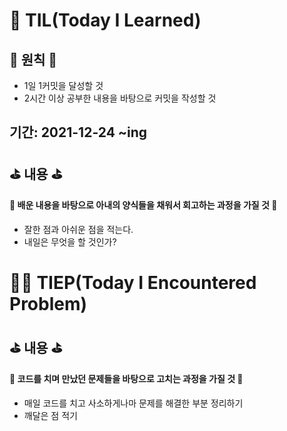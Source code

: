 # 🐢 TIL(Today I Learned)

## 🚀 원칙 🚀

- 1일 1커밋을 달성할 것
- 2시간 이상 공부한 내용을 바탕으로 커밋을 작성할 것

## 기간: 2021-12-24 ~ing

## ⛳️ 내용 ⛳️

#### 📖 배운 내용을 바탕으로 아내의 양식들을 채워서 회고하는 과정을 가질 것 📖

- 잘한 점과 아쉬운 점을 적는다.
- 내일은 무엇을 할 것인가?

# 🏃‍♂️ TIEP(Today I Encountered Problem)

## ⛳️ 내용 ⛳️

#### 📖 코드를 치며 만났던 문제들을 바탕으로 고치는 과정을 가질 것 📖

- 매일 코드를 치고 사소하게나마 문제를 해결한 부분 정리하기
- 깨달은 점 적기
